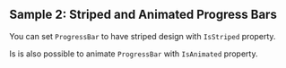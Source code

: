 ## Sample 2: Striped and Animated Progress Bars

You can set `ProgressBar` to have striped design with `IsStriped` property.

Is is also possible to animate `ProgressBar` with `IsAnimated` property.